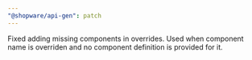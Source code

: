 ```yaml
---
"@shopware/api-gen": patch
---
```


Fixed adding missing components in overrides. Used when component name is overriden and no component definition is provided for it.
